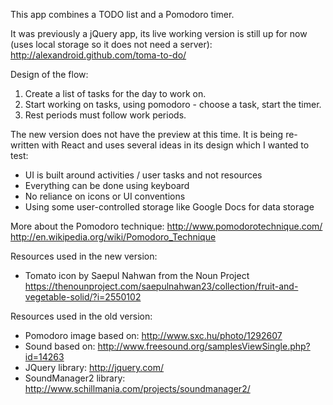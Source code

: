 This app combines a TODO list and a Pomodoro timer.

It was previously a jQuery app, its live working version is still up for now (uses local storage so it does not need a server):
   http://alexandroid.github.com/toma-to-do/

Design of the flow:
1. Create a list of tasks for the day to work on.
2. Start working on tasks, using pomodoro - choose a task, start the timer.
3. Rest periods must follow work periods.

The new version does not have the preview at this time. It is being re-written with React
and uses several ideas in its design which I wanted to test:
* UI is built around activities / user tasks and not resources
* Everything can be done using keyboard
* No reliance on icons or UI conventions
* Using some user-controlled storage like Google Docs for data storage

More about the Pomodoro technique:
   http://www.pomodorotechnique.com/
   http://en.wikipedia.org/wiki/Pomodoro_Technique

Resources used in the new version:
* Tomato icon by Saepul Nahwan from the Noun Project https://thenounproject.com/saepulnahwan23/collection/fruit-and-vegetable-solid/?i=2550102

Resources used in the old version:
* Pomodoro image based on: http://www.sxc.hu/photo/1292607
* Sound based on: http://www.freesound.org/samplesViewSingle.php?id=14263
* JQuery library: http://jquery.com/
* SoundManager2 library: http://www.schillmania.com/projects/soundmanager2/
